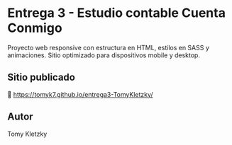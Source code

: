 # Entrega 3 - Estudio contable Cuenta Conmigo
Proyecto web responsive con estructura en HTML, estilos en SASS y animaciones. Sitio optimizado para dispositivos mobile y desktop.

## Sitio publicado
🔗 https://tomyk7.github.io/entrega3-TomyKletzky/

## Autor
Tomy Kletzky
